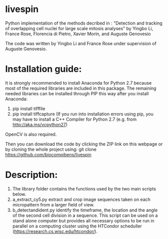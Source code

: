 # livespin
Python implementation of the methods decribed in : "Detection and tracking of overlapping cell nuclei for large scale mitosis analyses" by Yingbo Li, France Rose, Florencia di Pietro, Xavier Morin, and Auguste Genovesio

The code was written by Yingbo Li and France Rose under supervision of Auguste Genovesio.

# Installation guide:
It is strongly recommended to install Anaconda for Python 2.7 because most of the required libraries are included in this package.
The remaining needed libraries can be installed through PIP this way after you install Anaconda:
  1. pip install tifffile
  2. pip install tiffcapture
(If you run into installation errors using pip, you may have to install a C++ Compiler for Python 2.7 (e.g. from http://aka.ms/vcpython27)

OpenCV is also required. 

Then you can download the code by clicking the ZIP link on this webpage or by cloning the whole project using: git clone https://github.com/biocompibens/livespin

# Description:
  1. The library folder contains the functions used by the two main scripts below.
  2. a_extract_cy5.py extract and crop image sequences taken on each micropattern from a larger field of view.
  3. b_detectandident.py identify the timeframe, the location and the angle of the second cell division in a sequence. This script can be used on a stand alone computer but provides all necessary options to be run in parallel on a computing cluster using the HTCondor scheduller (https://research.cs.wisc.edu/htcondor/).
  






